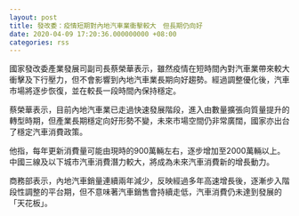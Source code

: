 ```yaml
---
layout: post
title: 發改委：疫情短期對內地汽車業衝擊較大　但長期仍向好
date: 2020-04-09 17:20:36.000000000 +08:00
categories: rss
---
```


國家發改委產業發展司副司長蔡榮華表示，雖然疫情在短時間內對汽車業帶來較大衝擊及下行壓力，但不會影響到內地汽車業長期向好趨勢。經過調整優化後，汽車市場將逐步恢復，並在較長一段時間內保持穩定。

蔡榮華表示，目前內地汽車業已走過快速發展階段，進入由數量擴張向質量提升的轉型時期，但產業長期穩定向好形勢不變，未來市場空間仍非常廣闊，國家亦出台了穩定汽車消費政策。

他指，每年更新消費量可能由現時的900萬輛左右，逐步增加至2000萬輛以上。中國三線及以下城市汽車消費潛力較大，將成為未來汽車消費新的增長動力。

商務部表示，內地汽車銷量連續兩年減少，反映經過多年高速增長後，逐漸步入階段性調整的平台期，但不意味著汽車銷售會持續走低，汽車消費仍未達到發展的「天花板」。
